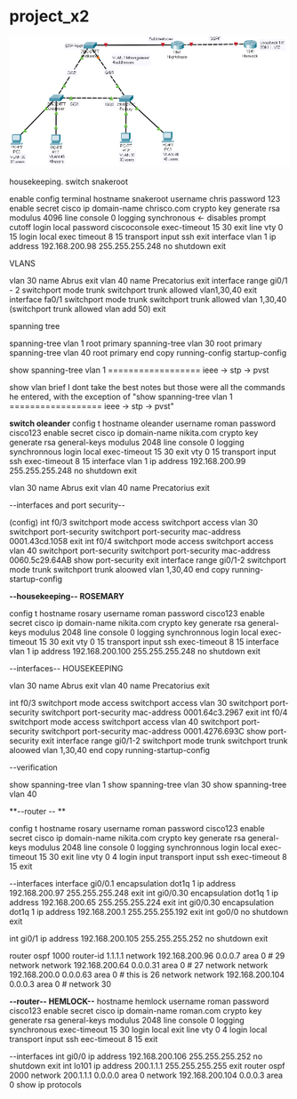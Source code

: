# project_x2

![](vx_images/459764310259399.png)

housekeeping. switch snakeroot


enable
config terminal
hostname snakeroot
username chris password 123
enable secret cisco
ip domain-name chrisco.com
crypto key generate rsa modulus 4096
line console 0
logging synchronous <- disables prompt cutoff
login local
password ciscoconsole
exec-timeout 15 30
exit
line vty 0 15
login local
exec timeout 8 15
transport input ssh
exit
interface vlan 1
ip address 192.168.200.98 255.255.255.248
no shutdown
exit


VLANS


vlan 30 
name Abrus
exit
vlan 40
name Precatorius
exit
interface range gi0/1 - 2
switchport mode trunk
switchport trunk allowed vlan1,30,40
exit
interface fa0/1
switchport mode trunk
switchport trunk allowed vlan 1,30,40 (switchport trunk allowed vlan add 50)
exit

spanning tree

spanning-tree vlan 1 root primary
spanning-tree vlan 30 root primary
spanning-tree vlan 40 root primary
end
copy running-config startup-config



show spanning-tree vlan 1 ================== ieee -> stp -> pvst

show vlan brief
I dont take the best notes
but those were all the commands he entered, with the exception of "show spanning-tree vlan 1 ================== ieee -> stp -> pvst"

**switch oleander**
config t
hostname oleander
username roman password cisco123
enable secret cisco
ip domain-name nikita.com
crypto key generate rsa general-keys modulus 2048
line console 0
logging synchronnous
login local
exec-timeout 15 30
exit
vty 0 15
transport input ssh
exec-timeout 8 15
interface vlan 1
ip address 192.168.200.99 255.255.255.248
no shutdown
exit


vlan 30 
name Abrus
exit
vlan 40
name Precatorius
exit

--interfaces and port security--

(config)
int f0/3
switchport mode access
switchport access vlan 30
switchport port-security
switchport port-security mac-address 0001.43cd.1058
exit
int f0/4
switchport mode access
switchport access vlan 40
switchport port-security
switchport port-security mac-address 0060.5c29.64AB
show port-security
exit
interface range gi0/1-2
switchport mode trunk
switchport trunk aloowed vlan 1,30,40
end
copy running-startup-config

**--housekeeping-- ROSEMARY**

config t
hostname rosary
username roman password cisco123
enable secret cisco
ip domain-name nikita.com
crypto key generate rsa general-keys modulus 2048
line console 0
logging synchronnous
login local
exec-timeout 15 30
exit
vty 0 15
transport input ssh
exec-timeout 8 15
interface vlan 1
ip address 192.168.200.100 255.255.255.248
no shutdown
exit

--interfaces--
HOUSEKEEPING

vlan 30 
name Abrus
exit
vlan 40
name Precatorius
exit

int f0/3
switchport mode access
switchport access vlan 30
switchport port-security
switchport port-security mac-address 0001.64c3.2967
exit
int f0/4
switchport mode access
switchport access vlan 40
switchport port-security
switchport port-security mac-address 0001.4276.693C
show port-security
exit
interface range gi0/1-2
switchport mode trunk
switchport trunk aloowed vlan 1,30,40
end
copy running-startup-config

--verification

show spanning-tree vlan 1
show spanning-tree vlan 30
show spanning-tree vlan 40

**--router -- **

config t
hostname rosary
username roman password cisco123
enable secret cisco
ip domain-name nikita.com
crypto key generate rsa general-keys modulus 2048
line console 0
logging synchronnous
login local
exec-timeout 15 30
exit
line vty 0 4
login input
transport input ssh
exec-timeout 8 15
exit

--interfaces
interface gi0/0.1
encapsulation dot1q 1
ip address 192.168.200.97 255.255.255.248
exit
int gi0/0.30
encapsulation dot1q 1
ip address 192.168.200.65 255.255.255.224
exit
int gi0/0.30
encapsulation dot1q 1
ip address 192.168.200.1 255.255.255.192
exit
int go0/0
no shutdown
exit

int gi0/1
ip address 192.168.200.105 255.255.255.252
no shutdown
exit

router ospf 1000
router-id 1.1.1.1
network 192.168.200.96 0.0.0.7 area 0 # 29 network
network 192.168.200.64 0.0.0.31 area 0 # 27 network
network 192.168.200.0 0.0.0.63 area 0 # this is 26 network
network 192.168.200.104 0.0.0.3 area 0 # network 30

**--router-- HEMLOCK--**
hostname hemlock
username roman password cisco123
enable secret cisco
ip domain-name roman.com
crypto key generate rsa general-keys modulus 2048
line console 0
logging synchronous
exec-timeout 15 30
login local
exit
line vty 0 4
login local
transport input ssh
eec-timeout 8 15
exit

--interfaces
 int gi0/0
 ip address 192.168.200.106 255.255.255.252
 no shutdown
exit
int lo101
ip address 200.1.1.1 255.255.255.255
exit
router ospf 2000
network 200.1.1.1 0.0.0.0 area 0
network 192.168.200.104 0.0.0.3 area 0
show ip protocols















